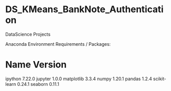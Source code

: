 # DS_KMeans_BankNote_Authentication
DataScience Projects

Anaconda Environment Requirements / Packages:
# Name                    Version   
ipython                   7.22.0
jupyter                   1.0.0 
matplotlib                3.3.4 
numpy                     1.20.1 
pandas                    1.2.4
scikit-learn              0.24.1
seaborn                   0.11.1 
